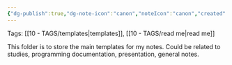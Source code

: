 ```yaml
---
{"dg-publish":true,"dg-note-icon":"canon","noteIcon":"canon","created":"2025-10-13T20:17:13.909+01:00","updated":"2025-10-21T15:11:59.437+01:00","permalink":"/11-templates/0-read-me-templates/","dgPassFrontmatter":true}
---
```


Tags: [[10 - TAGS/templates\|templates]], [[10 - TAGS/read me\|read me]]

This folder is to store the main templates for my notes. Could be related to studies, programming documentation, presentation, general notes.